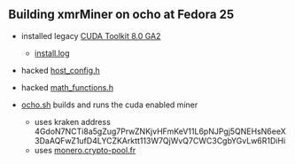 ## Building xmrMiner on ocho at Fedora 25

- installed legacy [CUDA Toolkit 8.0 GA2](https://developer.nvidia.com/cuda-toolkit-archive)
    - [install.log](ocho.install.log)
- hacked [host_config.h](/usr/local/cuda-8.0/targets/x86_64-linux/include/host_config.h)
- hacked [math_functions.h](/usr/local/cuda-8.0/targets/x86_64-linux/include/math_functions.h)

- [ocho.sh](ocho.sh) builds and runs the cuda enabled miner
    - uses kraken address 4GdoN7NCTi8a5gZug7PrwZNKjvHFmKeV11L6pNJPgj5QNEHsN6eeX3DaAQFwZ1ufD4LYCZKArktt113W7QjWvQ7CWC3CgbYGvLw6R1DiHi
    - uses [monero.crypto-pool.fr](https://monero.crypto-pool.fr/#getting_started)

